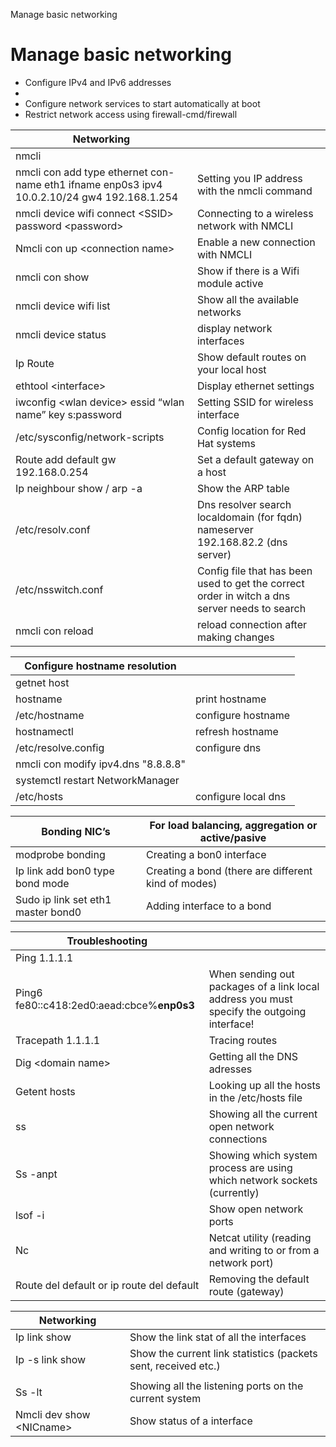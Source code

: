 Manage basic networking

# Manage basic networking

 - Configure IPv4 and IPv6 addresses
-  
-  Configure network services to start automatically at boot
-  Restrict network access using firewall-cmd/firewall

| **Networking**                                               |                                                         |
|--------------------------------------------------------------|---------------------------------------------------------|
| nmcli                                                        |                                                         |
| nmcli con add type ethernet con-name eth1 ifname enp0s3 ipv4 10.0.2.10/24 gw4 192.168.1.254 | Setting you IP address with the nmcli command                |
| nmcli device wifi connect \<SSID> password \<password>       | Connecting to a wireless network with NMCLI             |
| Nmcli con up \<connection name>                              | Enable a new connection with NMCLI                      |
| nmcli con show                                               | Show if there is a Wifi module active                   |
| nmcli device wifi list                                       | Show all the available networks                         |
| nmcli device status                                          | display network interfaces                              |
| Ip Route                                                     | Show default routes on your local host                  |
| ethtool \<interface>                                         | Display ethernet settings                               |
| iwconfig \<wlan device> essid “wlan name” key s:password     | Setting SSID for wireless interface                     |  | Ip address                                                   | Showing all the ip adresses for the interfaces          |
| /etc/sysconfig/network-scripts                               | Config location for Red Hat systems                     |
| Route add default gw 192.168.0.254                           | Set a default gateway on a host                         |
| Ip neighbour show / arp -a                                   | Show the ARP table                                      |
| /etc/resolv.conf                   | Dns resolver   search localdomain (for fqdn) nameserver 192.168.82.2 (dns server) |
| /etc/nsswitch.conf     | Config file that has been used to get the correct order in witch a dns server needs to search |
|nmcli con reload | reload connection after making changes |

| **Configure hostname resolution** |             |
| -------- | ----------- |
|  getnet host       |                               |
| hostname           |    print hostname             |
| /etc/hostname      |   configure hostname          |
| hostnamectl         |     refresh hostname         |
| /etc/resolve.config      |    configure dns        |
| nmcli con modify <wifi name> ipv4.dns "8.8.8.8" |  |
|systemctl restart NetworkManager|                   |
| /etc/hosts       |   configure local dns      |


| **Bonding NIC’s**                         | For load balancing, aggregation or active/pasive    |
| ----------------------------------------- | --------------------------------------------------- |
| modprobe bonding                          | Creating a bon0 interface                           |
| Ip link add bon0 type bond mode <mode nr> | Creating a bond (there are different kind of modes) |
| Sudo ip link set eth1 master bond0        | Adding interface to a bond                          |



| **Troubleshooting**                          |                                                              |
| -------------------------------------------- | ------------------------------------------------------------ |
| Ping 1.1.1.1                                 |                                                              |
| Ping6 fe80::c418:2ed0:aead:cbce%**enp0s3**   | When sending out packages of a link local address you must specify the outgoing interface! |
| Tracepath 1.1.1.1                            | Tracing routes                                               |
| Dig \<domain name>                           | Getting all the DNS adresses                                 |
| Getent hosts                                 | Looking up all the hosts in the /etc/hosts file              |
| ss                                      | Showing all the current open network connections             |
| Ss -anpt                                     | Showing which system process are using which network sockets (currently) |
| lsof -i                                      | Show open network ports                                      | 
| Nc                                           | Netcat utility (reading and writing to or from a network port) |
| Route del default or ip route del default    | Removing the default route (gateway)                         |

| **Networking**             |                                                              |
| -------------------------- | ------------------------------------------------------------ |
| Ip link show               | Show the link stat of all the interfaces                     |
| Ip -s link show            | Show the current link statistics (packets sent, received etc.) |
|                            |                                                              |
| Ss -lt                     | Showing all the listening ports on the current system        |
| Nmcli dev show \<NICname\> | Show status of a interface                                   |

